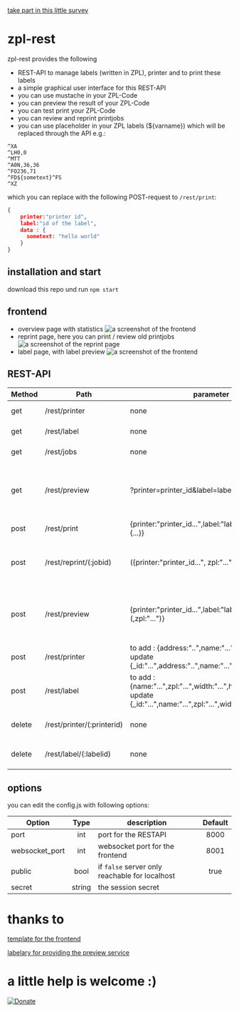 [take part in this little survey](https://forms.gle/7CUv6PXQuTXQQgsR9)

# zpl-rest
zpl-rest provides the following
- REST-API to manage labels (written in ZPL), printer and to print these labels
- a simple graphical user interface for this REST-API
- you can use mustache in your ZPL-Code
- you can preview the result of your ZPL-Code
- you can test print your ZPL-Code
- you can review and reprint printjobs
- you can use placeholder in your ZPL labels (${varname}) which will be replaced through the API e.g.:
```ZPL
^XA
^LH0,0
^MTT
^A0N,36,36
^FO236,71
^FD${sometext}^FS
^XZ
```

which you can replace with the following POST-request to `/rest/print`:
```JSON
{
    printer:"printer id",
    label:"id of the label",
    data : {
      sometext: "hello world"
    }
}
```


## installation and start

download this repo und run `npm start`

## frontend
- overview page with statistics
![a screenshot of the frontend](https://github.com/mrothenbuecher/zpl-rest/raw/master/img/screenshot.png "Overview")
- reprint page, here you can print / review old printjobs
![a screenshot of the reprint page](https://github.com/mrothenbuecher/zpl-rest/raw/master/img/screenshot3.png "Reprint page")
- label page, with label preview
![a screenshot of the frontend](https://github.com/mrothenbuecher/zpl-rest/raw/master/img/screenshot2.png "Label page")

## REST-API

| Method              | Path                      | parameter                                                                                                                     | description                                                                                           |
| ------------------- | ------------------------- | ----------------------------------------------------------------------------------------------------------------------------- | ----------------------------------------------------------------------------------------------------- |
| get                 | /rest/printer             | none                                                                                                                          | list of all printers                                                                                  |
| get                 | /rest/label               | none                                                                                                                          | list of all labels                                                                                    |
| get                 | /rest/jobs                | none                                                                                                                          | list of all printjobs                                                                                 |
| get                 | /rest/preview             | ?printer=printer_id&label=label_id(&zpl=...)                                                                                  | generates a preview of the label using [this service](http://labelary.com/service.html#node) as base64|
| post                | /rest/print               | {printer:"printer_id...",label:"label_id...", data: {...}}                                                                    | actual print                                                                                          |
| post                | /rest/reprint/(:jobid)    | ({printer:"printer_id...", zpl:"..."})                                                                                        | reprint, change printer if wanted or ZPL-code                                                         |
| post                | /rest/preview             | {printer:"printer_id...",label:"label_id..."(,zpl:"...")}                                                                     | generates a preview of the label using [this service](http://labelary.com/service.html#node) as base64|
| post                | /rest/printer             | to add : {address:"..",name:"...",density:"..."} for update {_id:"...",address:"..",name:"...",density:"..."}                 | add or update a printer                                                                               |
| post                | /rest/label               | to add : {name:"...",zpl:"...",width:"...",height:"..."} for update {_id:"...",name:"...",zpl:"...",width:"...",height:"..."} | add or update a label                                                                                 |
| delete              | /rest/printer/(:printerid)| none                                                                                                                          | removes a printer with the given id                                                                   |
| delete              | /rest/label/(:labelid)    | none                                                                                                                          | removes a label with the given id                                                                     |

## options
you can edit the config.js with following options:

| Option              | Type          | description                                    |  Default  |
| ------------------- |:-------------:| ---------------------------------------------- | :-------: |
| port                | int           | port for the RESTAPI                           |    8000   |
| websocket_port      | int           | websocket port for the frontend                |    8001   |
| public              | bool          | if `false` server only reachable for localhost |     true  |
| secret              | string        | the session secret                             |           |

# thanks to
[template for the frontend](https://startbootstrap.com/themes/sb-admin-2/)

[labelary for providing the preview service](http://labelary.com/service.html#node)

# a little help is welcome :)
[![Donate](https://img.shields.io/badge/Donate-PayPal-green.svg)](https://www.paypal.com/cgi-bin/webscr?cmd=_s-xclick&hosted_button_id=KNC9P27TLHGDE&source=url)
